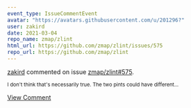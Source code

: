 ```yaml
---
event_type: IssueCommentEvent
avatar: "https://avatars.githubusercontent.com/u/201296?"
user: zakird
date: 2021-03-04
repo_name: zmap/zlint
html_url: https://github.com/zmap/zlint/issues/575
repo_url: https://github.com/zmap/zlint
---
```


<a href='https://github.com/zakird' target='_blank'>zakird</a> commented on issue <a href='https://github.com/zmap/zlint/issues/575' target='_blank'>zmap/zlint#575</a>.

<small>I don't think that's necessarily true. The two pints could have different...</small>

<a href='https://github.com/zmap/zlint/issues/575' target='_blank'>View Comment</a>